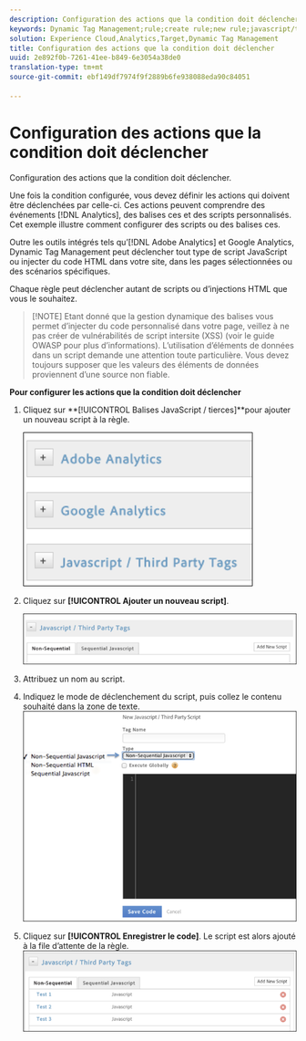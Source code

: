 ```yaml
---
description: Configuration des actions que la condition doit déclencher.
keywords: Dynamic Tag Management;rule;create rule;new rule;javascript/third party tags;set up actions for condition;add new script;non-sequential javascript;sequential javascript;non-sequential html
solution: Experience Cloud,Analytics,Target,Dynamic Tag Management
title: Configuration des actions que la condition doit déclencher
uuid: 2e892f0b-7261-41ee-b849-6e3054a38de0
translation-type: tm+mt
source-git-commit: ebf149df7974f9f2889b6fe938088eda90c84051

---
```



# Configuration des actions que la condition doit déclencher

Configuration des actions que la condition doit déclencher.

Une fois la condition configurée, vous devez définir les actions qui doivent être déclenchées par celle-ci. Ces actions peuvent comprendre des événements [!DNL Analytics], des balises ces et des scripts personnalisés. Cet exemple illustre comment configurer des scripts ou des balises ces.

Outre les outils intégrés tels qu’[!DNL Adobe Analytics] et Google Analytics, Dynamic Tag Management peut déclencher tout type de script JavaScript ou injecter du code HTML dans votre site, dans les pages sélectionnées ou des scénarios spécifiques.

Chaque règle peut déclencher autant de scripts ou d’injections HTML que vous le souhaitez.

> [!NOTE] Etant donné que la gestion dynamique des balises vous permet d’injecter du code personnalisé dans votre page, veillez à ne pas créer de vulnérabilités de script intersite (XSS) (voir le guide [](https://www.owasp.org/index.php/Cross-site_Scripting_(XSS)) OWASP pour plus d’informations). L’utilisation d’éléments de données dans un script demande une attention toute particulière. Vous devez toujours supposer que les valeurs des éléments de données proviennent d’une source non fiable.

**Pour configurer les actions que la condition doit déclencher**

1. Cliquez sur **[!UICONTROL Balises JavaScript / tierces]**pour ajouter un nouveau script à la règle.

   ![](assets/scripts-actions.png)

1. Cliquez sur **[!UICONTROL Ajouter un nouveau script]**.

   ![](assets/scripts-actions2.png)

1. Attribuez un nom au script.
1. Indiquez le mode de déclenchement du script, puis collez le contenu souhaité dans la zone de texte. ![](assets/scripts-actions3.png)

1. Cliquez sur **[!UICONTROL Enregistrer le code]**. Le script est alors ajouté à la file d’attente de la règle.![](assets/scripts-actions4.png)

